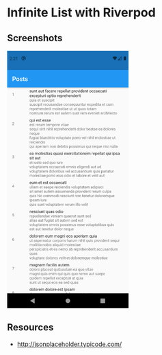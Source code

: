 # Infinite List with Riverpod

## Screenshots

<img height="600" src="./screenshots/list.png">

## Resources

- http://jsonplaceholder.typicode.com/